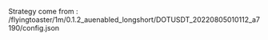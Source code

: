 Strategy come from : /flyingtoaster/1m/0.1.2_auenabled_longshort/DOTUSDT_20220805010112_a7190/config.json